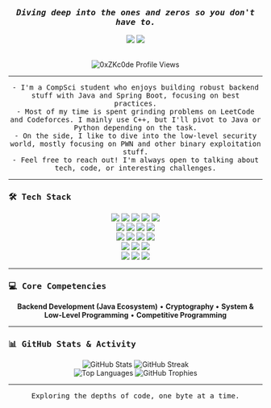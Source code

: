 
<div align="center">
  <h3><em><samp>Diving deep into the ones and zeros so you don't have to.</samp></em></h3>
  
  <a href="https://www.linkedin.com/in/el-haddad-mohamed-959385254/"><img src="https://img.shields.io/badge/-LinkedIn-0A66C2?style=for-the-badge&logo=linkedin&logoColor=white"></a>
  <a href="https://github.com/0xZKc0de"><img src="https://img.shields.io/github/followers/0xZKc0de?label=Follow&style=for-the-badge&logo=github"></a>
  
  <br>

  <img src="https://komarev.com/ghpvc/?username=0xZKc0de&label=Profile%20Views&color=0e75b6&style=flat-square" alt="0xZKc0de Profile Views" /> 
</div>

---

<p align="center">
  <samp>
    - I'm a CompSci student who enjoys building robust backend stuff with Java and Spring Boot, focusing on best practices.<br>
    - Most of my time is spent grinding problems on LeetCode and Codeforces. I mainly use C++, but I'll pivot to Java or Python depending on the task.<br>
    - On the side, I like to dive into the low-level security world, mostly focusing on PWN and other binary exploitation stuff.<br>
    - Feel free to reach out! I'm always open to talking about tech, code, or interesting challenges.
  </samp>
</p>

---

### <samp>🛠️ Tech Stack</samp>

<div align="center">
  <img src="https://img.shields.io/badge/-C-333333?style=for-the-badge&logo=c&logoColor=white" />
  <img src="https://img.shields.io/badge/-C%2B%2B-333333?style=for-the-badge&logo=c%2B%2B&logoColor=00599C" />
  <img src="https://img.shields.io/badge/-Java-333333?style=for-the-badge&logo=java&logoColor=white" />
  <img src="https://img.shields.io/badge/-Go-333333?style=for-the-badge&logo=go&logoColor=00ADD8" />
  <img src="https://img.shields.io/badge/-Python-333333?style=for-the-badge&logo=python&logoColor=white" />
  <br>
  <img src="https://img.shields.io/badge/-Spring%20Boot-333333?style=for-the-badge&logo=spring-boot&logoColor=6DB33F" />
  <img src="https://img.shields.io/badge/-Hibernate-333333?style=for-the-badge&logo=hibernate&logoColor=white" />
  <img src="https://img.shields.io/badge/-Bash-333333?style=for-the-badge&logo=bash&logoColor=white" />
  <img src="https://img.shields.io/badge/-YAML-333333?style=for-the-badge&logo=yaml&logoColor=000000" />
  <br>
  <img src="https://img.shields.io/badge/-Git-333333?style=for-the-badge&logo=git&logoColor=F05032" />
  <img src="https://img.shields.io/badge/-GitHub-333333?style=for-the-badge&logo=github&logoColor=white" />
  <img src="https://img.shields.io/badge/-GitHub%20Actions-333333?style=for-the-badge&logo=github-actions&logoColor=white" />
  <img src="https://img.shields.io/badge/-Docker-333333?style=for-the-badge&logo=docker&logoColor=2496ED" />
  <br>
  <img src="https://img.shields.io/badge/-MySQL-333333?style=for-the-badge&logo=mysql&logoColor=4479A1" />
  <img src="https://img.shields.io/badge/-PostgreSQL-333333?style=for-the-badge&logo=postgresql&logoColor=4169E1" />
  <img src="https://img.shields.io/badge/-SQLite-333333?style=for-the-badge&logo=sqlite&logoColor=003B57" />
  <br>
  <img src="https://img.shields.io/badge/-Kubernetes-333333?style=for-the-badge&logo=kubernetes&logoColor=326CE5" />
  <img src="https://img.shields.io/badge/-Linux-333333?style=for-the-badge&logo=linux&logoColor=FCC624" />
  <img src="https://img.shields.io/badge/-Windows-333333?style=for-the-badge&logo=windows&logoColor=0078D6" />
</div>


---

### <samp>💻 Core Competencies</samp>

<div align="center">
  <b>Backend Development (Java Ecosystem)</b> •
  <b>Cryptography </b> •
  <b>System & Low-Level Programming</b> •
  <b>Competitive Programming</b>
</div>

---

### <samp>📊 GitHub Stats & Activity</samp>

<div align="center">
  <img src="https://github-readme-stats.vercel.app/api?username=0xZKc0de&show_icons=true&theme=dark&include_all_commits=true" alt="GitHub Stats">
  <img src="https://github-readme-streak-stats.herokuapp.com/?user=0xZKc0de&theme=dark" alt="GitHub Streak">
  <br>
  <img src="https://github-readme-stats.vercel.app/api/top-langs?username=0xZKc0de&show_icons=true&layout=compact&langs_count=6&theme=dark" alt="Top Languages">
  <img src="https://github-profile-trophy.vercel.app/?username=0xZKc0de&theme=dark" alt="GitHub Trophies">
</div>

---

<p align="center">
  <samp>Exploring the depths of code, one byte at a time.</samp>
</p>

